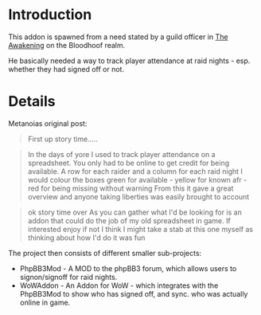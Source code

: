 # Introduction #

This addon is spawned from a need stated by a guild officer in [The Awakening](http://www.the-awakening-guild.com) on the Bloodhoof realm.

He basically needed a way to track player attendance at raid nights - esp. whether they had signed off or not.

# Details #

Metanoias original post:
> First up story time.....

> In the days of yore I used to track player attendance on a spreadsheet.
> You only had to be online to get credit for being available.
> A row for each raider and a column for each raid night
> I would colour the boxes green for available - yellow for known afr - red for being  missing without warning
> From this it gave a great overview and anyone taking liberties was easily brought to account


> ok story time over
> As you can gather what I'd be looking for is an addon that could do the job of my old  spreadsheet in game.
> If interested enjoy if not I think I might take a stab at this one myself as thinking  about how I'd do it was fun

The project then consists of different smaller sub-projects:
  * PhpBB3Mod - A MOD to the phpBB3 forum, which allows users to signon/signoff for raid nights.
  * WoWAddon - An Addon for WoW - which integrates with the PhpBB3Mod to show who has signed off, and sync. who was actually online in game.